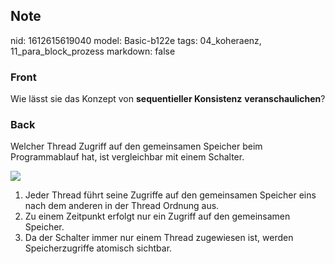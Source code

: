 ## Note
nid: 1612615619040
model: Basic-b122e
tags: 04_koheraenz, 11_para_block_prozess
markdown: false

### Front
Wie lässt sie das Konzept von <b>sequentieller Konsistenz</b>
<b>veranschaulichen</b>?

### Back
Welcher Thread Zugriff auf den gemeinsamen Speicher beim Programmablauf hat, ist vergleichbar mit einem Schalter.<div>
</div><div><img src="54244817.png">
</div><div>
</div><div><ol><li>Jeder Thread führt seine Zugriffe auf den gemeinsamen Speicher eins nach dem anderen in der Thread Ordnung aus.</li><li>Zu einem Zeitpunkt erfolgt nur ein Zugriff auf den gemeinsamen Speicher.</li><li>Da der Schalter immer nur einem Thread zugewiesen ist, werden Speicherzugriffe atomisch sichtbar.</li></ol></div>
